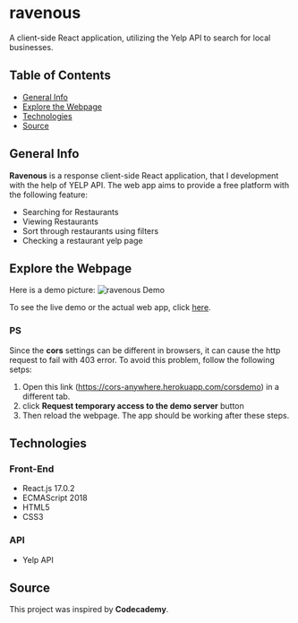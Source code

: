 # ravenous

A client-side React application, utilizing the Yelp API to search for local businesses.


## Table of Contents

* [General Info](#general-info)
* [Explore the Webpage](#explore-the-webpage)
* [Technologies](#technologies)
* [Source](#source)

## General Info

**Ravenous** is a response client-side React application, that I development with the help of YELP API.
The web app aims to provide a free platform with the following feature:

* Searching for Restaurants
* Viewing Restaurants
* Sort through restaurants using filters
* Checking a restaurant yelp page

## Explore the Webpage

Here is a demo picture:
![ravenous Demo](https://bn1301files.storage.live.com/y4mMQf5sCrNOS-iw564BAu2LrNhM1Y7oI5OmcY-VxssfHGMELkDIYsr4Kflp5ssYYh1kwt8J9qEmKAHGE92Wf9Y2Iov6wWm8YIYJa9j5Stb4opfNj9Vf1UKkP_GEOSeZJQpWqx4X_TBd465hqMCxKTKBZ_Pb_OKzDlbKaHTGXsYxOSLSyZ70lwZBfzhFfbvogF8?width=1930&height=1059&cropmode=none "Ravenous Demo")

To see the live demo or the actual web app, click [here](https://israel-beni.github.io/ravenous/).

### PS

Since the **cors** settings can be different in browsers, it can cause the http request to fail with 403 error.
To avoid this problem, follow the following setps:

1. Open this link (https://cors-anywhere.herokuapp.com/corsdemo) in a different tab.
2. click **Request temporary access to the demo server** button
3. Then reload the webpage. The app should be working after these steps.

## Technologies

### Front-End

* React.js 17.0.2
* ECMAScript 2018
* HTML5
* CSS3

### API

* Yelp API

## Source

This project was inspired by **Codecademy**.
